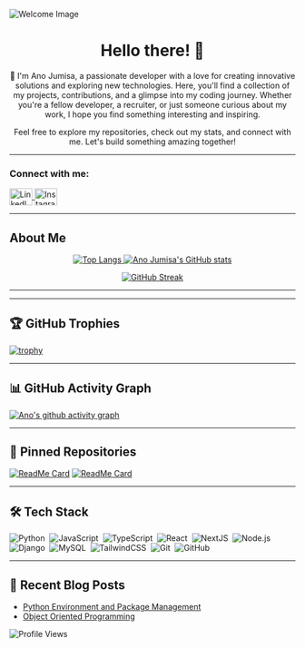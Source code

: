 ![Welcome Image](/anojumisa.gif)

<div align="center">

  <h1>Hello there! 👋</h1>
  <p>
    <span>👋</span> I'm Ano Jumisa, a passionate developer with a love for creating innovative solutions and exploring new technologies. Here, you'll find a collection of my projects, contributions, and a glimpse into my coding journey. Whether you're a fellow developer, a recruiter, or just someone curious about my work, I hope you find something interesting and inspiring.
  </p>
  <p>
    Feel free to explore my repositories, check out my stats, and connect with me. Let's build something amazing together!
  </p>
</div>

---

### Connect with me:

<p align="left">
  <a href="https://www.linkedin.com/in/anojumisa/" target="blank">
    <img align="center" src="https://www.svgrepo.com/show/448234/linkedin.svg" alt="LinkedIn" height="30" width="40" />
  </a>
  <a href="https://www.instagram.com/anojumisa/" target="blank">
    <img align="center" src="https://www.svgrepo.com/show/452229/instagram-1.svg" alt="Instagram" height="30" width="40" />
  </a>
</p>

---

## About Me

<p align="center">
  <a href="https://github.com/anojumisa/github-readme-stats">
    <img src="https://github-readme-stats.vercel.app/api/top-langs/?username=anojumisa&layout=donut&bg_color=282828&text_color=8ec07c&card_width=300" alt="Top Langs">
  </a>
  <a href="https://github.com/anojumisa/github-readme-stats">
    <img src="https://github-readme-stats.vercel.app/api?username=anojumisa&show_icons=true&theme=gruvbox&bg_color=282828&text_color=8ec07c&card_width=400" alt="Ano Jumisa's GitHub stats">
  </a>
</p>

<p align="center">
  <a href="https://git.io/streak-stats">
    <img src="https://github-readme-streak-stats.herokuapp.com/?user=anojumisa&background=282828&stroke=282828&ring=8ec07c&fire=8ec07c&currStreakLabel=8ec07c&sideNums=8ec07c&dates=8ec07c&sideLabels=fabd2f&currStreakNum=fabd2f&card_width=400" alt="GitHub Streak">
  </a>
</p>

---

---

## 🏆 GitHub Trophies

[![trophy](https://github-profile-trophy.vercel.app/?username=anojumisa&theme=gruvbox)](https://github.com/ryo-ma/github-profile-trophy)

---

## 📊 GitHub Activity Graph

[![Ano's github activity graph](https://github-readme-activity-graph.vercel.app/graph?username=anojumisa&theme=gruvbox)](https://github.com/ashutosh00710/github-readme-activity-graph)

---

## 📌 Pinned Repositories

[![ReadMe Card](https://github-readme-stats.vercel.app/api/pin/?username=anojumisa&repo=FSSE_JAN24_GroupF_GFP&bg_color=282828&text_color=8ec07c&cache_seconds=86400)](https://github.com/anojumisa/FSSE_JAN24_GroupF_GFP)
[![ReadMe Card](https://github-readme-stats.vercel.app/api/pin/?username=anojumisa&repo=milestone-2-anojumisa&bg_color=282828&text_color=8ec07c&cache_seconds=86400)](https://github.com/anojumisa/milestone-2-anojumisa)

---

## 🛠️ Tech Stack

![Python](https://img.shields.io/badge/-Python-05122A?style=flat&logo=python)&nbsp;
![JavaScript](https://img.shields.io/badge/-JavaScript-05122A?style=flat&logo=javascript)&nbsp;
![TypeScript](https://img.shields.io/badge/-TypeScript-05122A?style=flat&logo=typescript)&nbsp;
![React](https://img.shields.io/badge/-React-05122A?style=flat&logo=react)&nbsp;
![NextJS](https://img.shields.io/badge/-Next.js-05122A?style=flat&logo=next.js)&nbsp;
![Node.js](https://img.shields.io/badge/-Node.js-05122A?style=flat&logo=node.js)&nbsp;
![Django](https://img.shields.io/badge/-Django-05122A?style=flat&logo=django)&nbsp;
![MySQL](https://img.shields.io/badge/-MySQL-05122A?style=flat&logo=mysql)&nbsp;
![TailwindCSS](https://img.shields.io/badge/-TailwindCSS-05122A?style=flat&logo=tailwindcss)&nbsp;
![Git](https://img.shields.io/badge/-Git-05122A?style=flat&logo=git)&nbsp;
![GitHub](https://img.shields.io/badge/-GitHub-05122A?style=flat&logo=github)&nbsp;

---

## 📖 Recent Blog Posts

- [Python Environment and Package Management](https://www.linkedin.com/pulse/python-environment-dan-package-management-ano-jumisa-moecc/?trackingId=%2BrwI5xP%2FR1i1KK4TUxLEbg%3D%3D)
- [Object Oriented Programming](https://www.linkedin.com/pulse/object-oriented-programming-oop-bagian-2-ano-jumisa-rbpwc/?trackingId=ORNDncnyT7uryrBbjVtVhg%3D%3D)

![Profile Views](https://komarev.com/ghpvc/?username=anojumisa)
